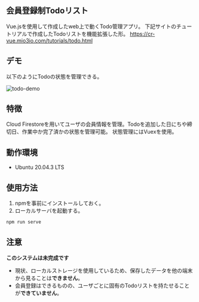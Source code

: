 ## 会員登録制Todoリスト

Vue.jsを使用して作成したweb上で動くTodo管理アプリ。
下記サイトのチュートリアルで作成したTodoリストを機能拡張した形。
https://cr-vue.mio3io.com/tutorials/todo.html

## デモ

以下のようにTodoの状態を管理できる。

![todo-demo](https://user-images.githubusercontent.com/86580511/144947294-dbda9c82-6591-4e92-910f-dad010a96bac.gif)

## 特徴

Cloud Firestoreを用いてユーザの会員情報を管理。Todoを追加した日にちや締切日、作業中か完了済かの状態を管理可能。
状態管理にはVuexを使用。

## 動作環境

* Ubuntu 20.04.3 LTS

## 使用方法

1. npmを事前にインストールしておく。
2. ローカルサーバを起動する。
```bash
npm run serve
```


## 注意

**このシステムは未完成です**

* 現状、ローカルストレージを使用しているため、保存したデータを他の端末から見ることは**できません**。
* 会員登録はできるものの、ユーザごとに固有のTodoリストを持たせることが**できていません**。

